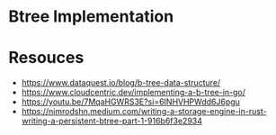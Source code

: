 # Btree Implementation

# Resouces

- https://www.dataquest.io/blog/b-tree-data-structure/
- https://www.cloudcentric.dev/implementing-a-b-tree-in-go/
- https://youtu.be/7MqaHGWRS3E?si=6INHVHPWdd6J6pgu
- https://nimrodshn.medium.com/writing-a-storage-engine-in-rust-writing-a-persistent-btree-part-1-916b6f3e2934
